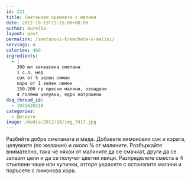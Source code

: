 ```yaml
---
id: 221
title: Сметанови кремчета с малини
date: 2012-10-13T21:15:00+00:00
author: Aurelia
layout: post
permalink: /smetanovi-kremcheta-s-malini/
servings: 4
calories: 460
ingredients:
  - |
    300 мл заквасена сметана
    1 с.л. мед
    сок от ½ зелен лимон
    кора от 1 зелен лимон
    150-200 гр пресни малини, охладени
    4 големи целувки, едро натрошени
dsq_thread_id:
  - 1031620218
categories:
  - Десерти
image: /media/2012/10/img_7417.jpg
---
```

Разбийте добре сметаната и меда. Добавете лимоновия сок и кората, целувките (по желание) и около ¾ от малините. Разбъркайте внимателно, така че някои от малините да се смачкат, други да се запазят цели и да се получат цветни ивици. Разпределете сместа в 4 стъклени чаши или купички, отгоре украсете с останалите малини и поръсете с лимонова кора.